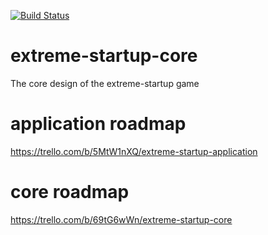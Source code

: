 [![Build Status](https://travis-ci.org/ThomRick/extreme-startup-core.svg?branch=master)](https://travis-ci.org/ThomRick/extreme-startup-core)
# extreme-startup-core
The core design of the extreme-startup game

# application roadmap
https://trello.com/b/5MtW1nXQ/extreme-startup-application

# core roadmap 
https://trello.com/b/69tG6wWn/extreme-startup-core
